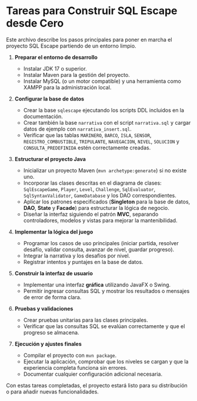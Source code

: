 # Tareas para Construir SQL Escape desde Cero

Este archivo describe los pasos principales para poner en marcha el proyecto SQL Escape partiendo de un entorno limpio.

1. **Preparar el entorno de desarrollo**
   - Instalar JDK 17 o superior.
   - Instalar Maven para la gestión del proyecto.
   - Instalar MySQL (o un motor compatible) y una herramienta como XAMPP para la administración local.

2. **Configurar la base de datos**
   - Crear la base `sqlescape` ejecutando los scripts DDL incluidos en la documentación.
   - Crear también la base `narrativa` con el script `narrativa.sql` y cargar datos de ejemplo con `narrativa_insert.sql`.
   - Verificar que las tablas `MARINERO`, `BARCO`, `ISLA`, `SENSOR`, `REGISTRO_COMBUSTIBLE`, `TRIPULANTE`, `NAVEGACION`, `NIVEL`, `SOLUCION` y `CONSULTA_PREDEFINIDA` estén correctamente creadas.

3. **Estructurar el proyecto Java**
   - Inicializar un proyecto Maven (`mvn archetype:generate`) si no existe uno.
   - Incorporar las clases descritas en el diagrama de clases: `SqlEscapeGame`, `Player`, `Level`, `Challenge`, `SqlEvaluator`, `SqlSyntaxValidator`, `GameDatabase` y los DAO correspondientes.
   - Aplicar los patrones especificados (**Singleton** para la base de datos,
     **DAO**, **State** y **Facade**) para estructurar la lógica de negocio.
   - Diseñar la interfaz siguiendo el patrón **MVC**, separando controladores,
     modelos y vistas para mejorar la mantenibilidad.


4. **Implementar la lógica del juego**
   - Programar los casos de uso principales (iniciar partida, resolver desafío, validar consulta, avanzar de nivel, guardar progreso).
   - Integrar la narrativa y los desafíos por nivel.
   - Registrar intentos y puntajes en la base de datos.

5. **Construir la interfaz de usuario**
   - Implementar una interfaz **gráfica** utilizando JavaFX o Swing.
   - Permitir ingresar consultas SQL y mostrar los resultados o mensajes de error de forma clara.

6. **Pruebas y validaciones**
   - Crear pruebas unitarias para las clases principales.
   - Verificar que las consultas SQL se evalúan correctamente y que el progreso se almacena.

7. **Ejecución y ajustes finales**
   - Compilar el proyecto con `mvn package`.
   - Ejecutar la aplicación, comprobar que los niveles se cargan y que la experiencia completa funciona sin errores.
   - Documentar cualquier configuración adicional necesaria.

Con estas tareas completadas, el proyecto estará listo para su distribución o para añadir nuevas funcionalidades.

